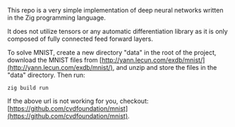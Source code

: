This repo is a very simple implementation of deep neural networks written in the Zig programming language.

It does not utilize tensors or any automatic differentiation library as it is only composed of fully connected feed forward layers.

To solve MNIST, create a new directory "data" in the root of the project, download the MNIST files from [http://yann.lecun.com/exdb/mnist/](http://yann.lecun.com/exdb/mnist/), and unzip and store the files in the "data" directory. Then run:

```
zig build run
```

If the above url is not working for you, checkout: [https://github.com/cvdfoundation/mnist](https://github.com/cvdfoundation/mnist).
